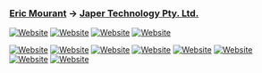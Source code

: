 ### [Eric Mourant](https://ericmourant.xyz) → [Japer Technology Pty. Ltd.](https://www.japer.technology)

[![Website](https://img.shields.io/badge/Japer_Technology-GitHub_Organisation-informational?style=flat-square&color=ac43d9&logo=github&logoColor=white)](https://github.com/enterprises/japer-technology) [![Website](https://img.shields.io/badge/japer--technology-GitHub_Company-informational?style=flat-square&color=ac43d9&logo=github&logoColor=white)](https://github.com/japer-technology?q=japer-&type=all&language=&sort=name) [![Website](https://img.shields.io/badge/japertechnology-GitHub_Developer-informational?style=flat-square&color=ac43d9&logo=github&logoColor=white)](https://github.com/japertechnology?tab=repositories&q=&type=&language=&sort=name) [![Website](https://img.shields.io/badge/ericmourant-GitHub_Developer-informational?style=flat-square&color=70d943&logo=github&logoColor=white)](https://github.com/ericmourant?tab=repositories&q=&type=&sort=name)

[![Website](https://img.shields.io/badge/ericmourant-GitHub-informational?style=flat-square&color=ac43d9&logo=github&logoColor=white)](https://github.com/japertechnology?tab=repositories&q=&type=&language=&sort=name)
[![Website](https://img.shields.io/badge/Alpha-informational?style=flat-square&color=08872B)](https://github.com/ericmourant?tab=repositories&q=&type=&language=&sort=name)
[![Website](https://img.shields.io/badge/Private-informational?style=flat-square&color=08872B)](https://github.com/ericmourant?tab=repositories&type=private&language=&sort=name)
[![Website](https://img.shields.io/badge/Public-informational?style=flat-square&color=08872B)](https://github.com/ericmourant?tab=repositories&type=public&language=&sort=name)
[![Website](https://img.shields.io/badge/Sandpit-informational?style=flat-square&color=08872B)](https://github.com/ericmourant?tab=repositories&q=sandpit&type=&language=&sort=name)
[![Website](https://img.shields.io/badge/Starred-informational?style=flat-square&color=08872B)](https://github.com/ericmourant?tab=repositories&q=&type=&language=&sort=stargazers)
[![Website](https://img.shields.io/badge/Static-informational?style=flat-square&color=08872B)](https://github.com/ericmourant?tab=repositories&q=static&type=&language=&sort=name)
[![Website](https://img.shields.io/badge/Template-informational?style=flat-square&color=08872B)](https://github.com/ericmourant?tab=repositories&type=template&language=&sort=name)
